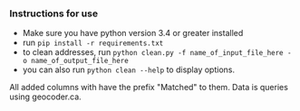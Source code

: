 ### Instructions for use
- Make sure you have python version 3.4 or greater installed
- run `pip install -r requirements.txt`
- to clean addresses, run `python clean.py -f name_of_input_file_here -o name_of_output_file_here`
- you can also run `python clean --help` to display options.


All added columns with have the prefix "Matched" to them.  Data is queries using geocoder.ca.

